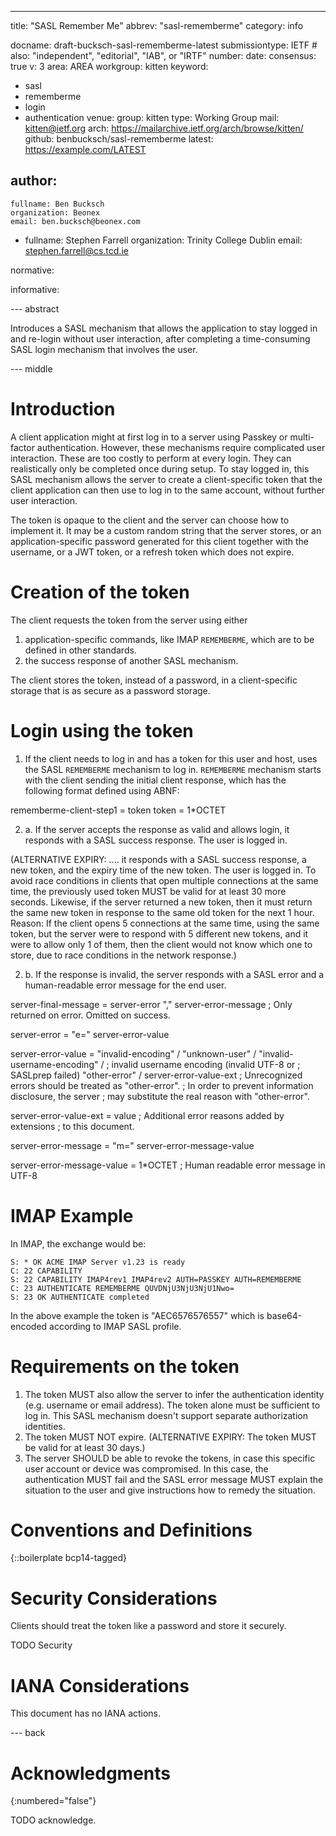---
title: "SASL Remember Me"
abbrev: "sasl-rememberme"
category: info

docname: draft-bucksch-sasl-rememberme-latest
submissiontype: IETF  # also: "independent", "editorial", "IAB", or "IRTF"
number:
date:
consensus: true
v: 3
area: AREA
workgroup: kitten
keyword:
 - sasl
 - rememberme
 - login
 - authentication
venue:
  group: kitten
  type: Working Group
  mail: kitten@ietf.org
  arch: https://mailarchive.ietf.org/arch/browse/kitten/
  github: benbucksch/sasl-rememberme
  latest: https://example.com/LATEST

author:
 -
    fullname: Ben Bucksch
    organization: Beonex
    email: ben.bucksch@beonex.com
 -
    fullname: Stephen Farrell
    organization: Trinity College Dublin
    email: stephen.farrell@cs.tcd.ie

normative:

informative:


--- abstract

Introduces a SASL mechanism that allows the application to stay
logged in and re-login without user interaction, after completing a
time-consuming SASL login mechanism that involves the user.

--- middle

# Introduction

A client application might at first log in to a server using
Passkey or multi-factor authentication. However, these mechanisms
require complicated user interaction. These are too costly to
perform at every login. They can realistically only be
completed once during setup. To stay logged in, this SASL
mechanism allows the server to create a client-specific token that
the client application can then use to log in to the same account,
without further user interaction.

The token is opaque to the client and the server can choose how to
implement it. It may be a custom random string that the server
stores, or an application-specific password generated for this
client together with the username, or a JWT token, or a
refresh token which does not expire.

# Creation of the token

The client requests the token from the server using either
1. application-specific commands, like IMAP `REMEMBERME`,
which are to be defined in other standards.
2. the success response of another SASL mechanism.

The client stores the token, instead of a password,
in a client-specific storage that is as secure as a password
storage.

# Login using the token

1. If the client needs to log in and has a token for this user and
host, uses the SASL `REMEMBERME` mechanism to log in.
`REMEMBERME` mechanism starts with the client sending the initial client response,
which has the following format defined using ABNF:

rememberme-client-step1 = token
token                   = 1*OCTET

2. a. If the server accepts the response as valid and allows login,
  it responds with a SASL success response. The user is logged in.

  (ALTERNATIVE EXPIRY: ....
  it responds with a SASL success response, a new token, and the
  expiry time of the new token. The user is logged in.
  To avoid race conditions in clients that open multiple
  connections at the same time, the previously used token MUST
  be valid for at least 30 more seconds. Likewise, if the server
  returned a new token, then it must return the same new token
  in response to the same old token for the next 1 hour.
  Reason: If the client opens 5 connections at the same time,
  using the same token, but the server were to respond with
  5 different new tokens, and it were to allow only 1 of them,
  then the client would not know which one to store, due to race
  conditions in the network response.)

2. b. If the response is invalid, the server responds with a
  SASL error and a human-readable error message for the end user.

server-final-message = server-error "," server-error-message
        ; Only returned on error. Omitted on success.

server-error = "e=" server-error-value

server-error-value = "invalid-encoding" /
                     "unknown-user" /
                     "invalid-username-encoding" /
                       ; invalid username encoding (invalid UTF-8 or
                       ; SASLprep failed)
                     "other-error" /
                     server-error-value-ext
        ; Unrecognized errors should be treated as "other-error".
        ; In order to prevent information disclosure, the server
        ; may substitute the real reason with "other-error".

server-error-value-ext = value
        ; Additional error reasons added by extensions
        ; to this document.

server-error-message = "m=" server-error-message-value

server-error-message-value = 1*OCTET
        ; Human readable error message in UTF-8

# IMAP Example

In IMAP, the exchange would be:
```
S: * OK ACME IMAP Server v1.23 is ready
C: 22 CAPABILITY
S: 22 CAPABILITY IMAP4rev1 IMAP4rev2 AUTH=PASSKEY AUTH=REMEMBERME
C: 23 AUTHENTICATE REMEMBERME QUVDNjU3NjU3NjU1Nwo=
S: 23 OK AUTHENTICATE completed
```

In the above example the token is "AEC6576576557" which is base64-encoded
according to IMAP SASL profile.

# Requirements on the token

1. The token MUST also allow the server to infer the authentication identity (e.g. username or email address).
The token alone must be sufficient to log in.
This SASL mechanism doesn't support separate authorization identities.
2. The token MUST NOT expire.
(ALTERNATIVE EXPIRY: The token MUST be valid for at least 30 days.)
3. The server SHOULD be able to revoke the tokens,
in case this specific user account or device was compromised.
In this case, the authentication MUST fail and the SASL error message
MUST explain the situation to the user and give instructions
how to remedy the situation.

# Conventions and Definitions

{::boilerplate bcp14-tagged}


# Security Considerations

Clients should treat the token like a password and store it securely.

TODO Security


# IANA Considerations

This document has no IANA actions.


--- back

# Acknowledgments
{:numbered="false"}

TODO acknowledge.
